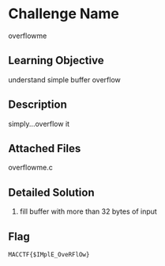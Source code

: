 # Challenge Name
overflowme

## Learning Objective
understand simple buffer overflow 

## Description 
simply...overflow it

## Attached Files
overflowme.c

## Detailed Solution
1. fill buffer with more than 32 bytes of input

## Flag
`MACCTF{$IMplE_OveRFlOw}`